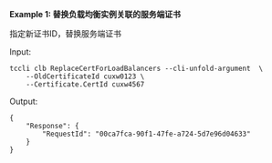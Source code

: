 **Example 1: 替换负载均衡实例关联的服务端证书**

指定新证书ID，替换服务端证书

Input: 

```
tccli clb ReplaceCertForLoadBalancers --cli-unfold-argument  \
    --OldCertificateId cuxw0123 \
    --Certificate.CertId cuxw4567
```

Output: 
```
{
    "Response": {
        "RequestId": "00ca7fca-90f1-47fe-a724-5d7e96d04633"
    }
}
```

